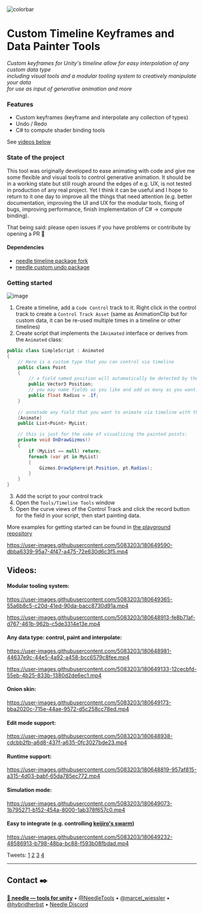 ![colorbar](https://user-images.githubusercontent.com/5083203/180309860-542e6882-163c-4e11-9555-2c669ad72472.png)


# Custom Timeline Keyframes and Data Painter Tools
*Custom keyframes for Unity's timeline allow for easy interpolation of any custom data type   
including visual tools and a modular tooling system to creatively manipulate your data  
for use as input of generative animation and more*

### Features
- Custom keyframes (keyframe and interpolate any collection of types)
- Undo / Redo
- C# to compute shader binding tools

See [videos below](#videos)

### State of the project
This tool was originally developed to ease animating with code and give me some flexible and visual tools to control generative animation. It should be in a working state but still rough around the edges of e.g. UX, is not tested in production of any real project. Yet I think it can be useful and I hope to return to it one day to improve all the things that need attention (e.g. better documentation, improving the UI and UX for the modular tools, fixing of bugs, improving performance, finish implementation of C# → compute binding).  

That being said: please open issues if you have problems or contribute by opening a PR 🙏

#### Dependencies
- [needle timeline package fork](https://github.com/needle-tools/com.unity.timeline)
- [needle custom undo package](https://github.com/needle-tools/Unity-Custom-Undo)

### Getting started
![image](https://user-images.githubusercontent.com/5083203/180650806-a2d35a3f-3c0f-4e68-b542-0e7fa36179a9.png)
1) Create a timeline, add a ``Code Control`` track to it. Right click in the control track to create a ``Control Track Asset`` (same as AnimationClip but for custom data, it can be re-used multiple times in a timeline or other timelines)
2) Create script that implements the ``IAnimated`` interface or derives from the ``Animated`` class:
```csharp
public class SimpleScript : Animated
{
    // Here is a custom type that you can control via timeline
    public class Point
    {   
        // a field named position will automatically be detected by the spray tool to be painted in 3d space
        public Vector3 Position;
        // you may name fields as you like and add as many as you want. They will show up in the tool to be painted and individually manipulated
        public float Radius = .1f;
    }
    
    // annotade any field that you want to animate via timeline with the Animate attribute:
    [Animate]
    public List<Point> MyList;

    // this is just for the sake of visualizing the painted points:
    private void OnDrawGizmos()
    {
        if (MyList == null) return;
        foreach (var pt in MyList)
        {
            Gizmos.DrawSphere(pt.Position, pt.Radius);
        }
    }
}
```
3) Add the script to your control track
4) Open the ``Tools/Timeline Tools`` window
5) Open the curve views of the Control Track and click the record button for the field in your script, then start painting data.

More examples for getting started can be found in [the playground repository](https://github.com/needle-tools/custom-timeline-playground)

https://user-images.githubusercontent.com/5083203/180649590-dbba6339-95a7-4f47-a475-72e630d6c3f5.mp4

## Videos:

#### Modular tooling system:
https://user-images.githubusercontent.com/5083203/180649365-55a6b8c5-c20d-41ed-90da-bacc8730d91a.mp4

https://user-images.githubusercontent.com/5083203/180648913-fe8b71af-d767-461b-962b-c5de3314e13e.mp4


#### Any data type: control, paint and interpolate:
https://user-images.githubusercontent.com/5083203/180648981-44637e9c-44e5-4a92-a458-bcc6579c8fee.mp4

https://user-images.githubusercontent.com/5083203/180649133-12cecbfd-55eb-4b25-833b-1380d2de6ec1.mp4

#### Onion skin:
https://user-images.githubusercontent.com/5083203/180649173-bba2020c-715e-44ae-9572-d5c258cc78ed.mp4

#### Edit mode support:
https://user-images.githubusercontent.com/5083203/180648938-cdcbb2fb-a6d8-437f-a635-0fc3027bde23.mp4

#### Runtime support:
https://user-images.githubusercontent.com/5083203/180648819-957af815-a315-4d03-babf-65da785ec772.mp4

#### Simulation mode:
https://user-images.githubusercontent.com/5083203/180649073-1b795271-b152-454a-8000-1ab378f657c0.mp4

#### Easy to integrate (e.g. controlling [keijiro's swarm](https://github.com/keijiro/Swarm))
https://user-images.githubusercontent.com/5083203/180649232-48586913-b798-48ba-bc88-f593b08fbdad.mp4


Tweets: [1](https://twitter.com/marcel_wiessler/status/1461283007671717897) [2](https://twitter.com/marcel_wiessler/status/1460185270641467399) [3](https://twitter.com/marcel_wiessler/status/1449838707054350342) [4](https://twitter.com/marcel_wiessler/status/1448775383239872512)

---
## Contact ✒️
<b>[🌵 needle — tools for unity](https://needle.tools)</b> • 
[@NeedleTools](https://twitter.com/NeedleTools) • 
[@marcel_wiessler](https://twitter.com/marcel_wiessler) • 
[@hybridherbst](https://twitter.com/hybridherbst) • 
[Needle Discord](http://discord.needle.tools)
